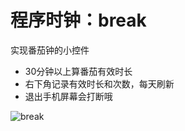 # 程序时钟：break

实现番茄钟的小控件

* 30分钟以上算番茄有效时长
* 右下角记录有效时长和次数，每天刷新
* 退出手机屏幕会打断哦

![break](https://github.com/irdest/pic/blob/master/Break/break.gif)
